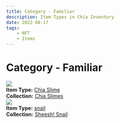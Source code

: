 ```yaml
---
title: Category - Familiar
description: Item Types in Chia Inventory
date: 2022-08-17
tags:
    - NFT
    - Items
---
```


# Category - Familiar
<div class="item_type_thumbnail">
<a href="../../Types/Familiar/Chia_Slime/Normal_Chia_Slime_00001_00100/"><img loading="lazy" src="https://chiaslimes.s3.us-west-1.amazonaws.com/rock/build/images/405.png"></a><br/>
<div><strong>Item Type:</strong> <a href="../../Types/Familiar/Chia_Slime/Normal_Chia_Slime_00001_00100/">Chia Slime</a></div>
<div><strong>Collection:</strong> <a href="https://www.spacescan.io/xch/nft/collection/col19z8k90wfezt55jj2zm526yzmk8dq0fcyqamzmtqv7hv4wkafhnjsp8fsz2">Chia Slimes</a></div>
</div>
<div class="item_type_thumbnail">
<a href="../../Types/Familiar/snail/Normal_snail_00001_00100/"><img loading="lazy" src="https://5kbhhbvmgslzaqdfqmdxzvg6uaexcoukhxivpsghzbukd434na.arweave.net/6oJzhqw0l-5BAZYMHfNTeoAlxOoo90VfIx8hoofN8aM"></a><br/>
<div><strong>Item Type:</strong> <a href="../../Types/Familiar/snail/Normal_snail_00001_00100/">snail</a></div>
<div><strong>Collection:</strong> <a href="https://www.spacescan.io/xch/nft/collection/col1syclna803y6h3zl24fwswk0thmm7ad845cfc6sv4sndfzu26q8cq3pprct">Sheesh! Snail</a></div>
</div>

